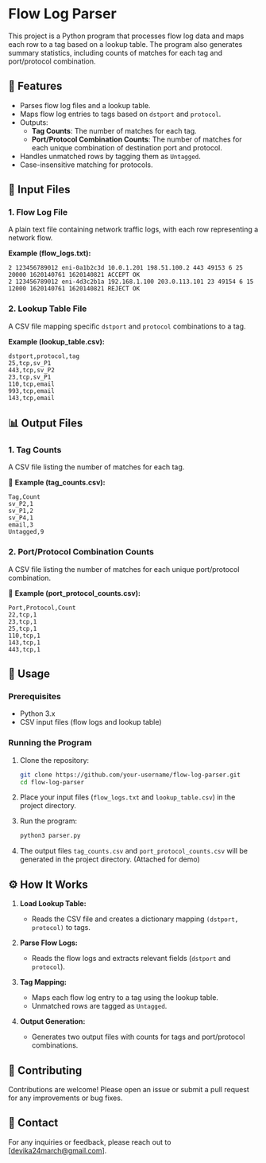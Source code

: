 # Flow Log Parser

This project is a Python program that processes flow log data and maps each row to a tag based on a lookup table. The program also generates summary statistics, including counts of matches for each tag and port/protocol combination.

## 🌟 Features

- Parses flow log files and a lookup table.
- Maps flow log entries to tags based on `dstport` and `protocol`.
- Outputs:
  - **Tag Counts**: The number of matches for each tag.
  - **Port/Protocol Combination Counts**: The number of matches for each unique combination of destination port and protocol.
- Handles unmatched rows by tagging them as `Untagged`.
- Case-insensitive matching for protocols.

## 📂 Input Files

### 1. Flow Log File
A plain text file containing network traffic logs, with each row representing a network flow.

**Example (flow_logs.txt):**
```
2 123456789012 eni-0a1b2c3d 10.0.1.201 198.51.100.2 443 49153 6 25 20000 1620140761 1620140821 ACCEPT OK
2 123456789012 eni-4d3c2b1a 192.168.1.100 203.0.113.101 23 49154 6 15 12000 1620140761 1620140821 REJECT OK
```

### 2. Lookup Table File
A CSV file mapping specific `dstport` and `protocol` combinations to a tag.

**Example (lookup_table.csv):**
```csv
dstport,protocol,tag
25,tcp,sv_P1
443,tcp,sv_P2
23,tcp,sv_P1
110,tcp,email
993,tcp,email
143,tcp,email
```

## 📊 Output Files

### 1. Tag Counts
A CSV file listing the number of matches for each tag.

📝 **Example (tag_counts.csv):**
```csv
Tag,Count
sv_P2,1
sv_P1,2
sv_P4,1
email,3
Untagged,9
```

### 2. Port/Protocol Combination Counts
A CSV file listing the number of matches for each unique port/protocol combination.

📝 **Example (port_protocol_counts.csv):**
```csv
Port,Protocol,Count
22,tcp,1
23,tcp,1
25,tcp,1
110,tcp,1
143,tcp,1
443,tcp,1
```

## 🚀 Usage

### Prerequisites
- Python 3.x
- CSV input files (flow logs and lookup table)

### Running the Program
1. Clone the repository:
   ```bash
   git clone https://github.com/your-username/flow-log-parser.git
   cd flow-log-parser
   ```

2. Place your input files (`flow_logs.txt` and `lookup_table.csv`) in the project directory.

3. Run the program:
   ```bash
   python3 parser.py
   ```

4. The output files `tag_counts.csv` and `port_protocol_counts.csv` will be generated in the project directory. (Attached for demo)

## ⚙️ How It Works

1. **Load Lookup Table:**
   - Reads the CSV file and creates a dictionary mapping `(dstport, protocol)` to tags.

2. **Parse Flow Logs:**
   - Reads the flow logs and extracts relevant fields (`dstport` and `protocol`).

3. **Tag Mapping:**
   - Maps each flow log entry to a tag using the lookup table.
   - Unmatched rows are tagged as `Untagged`.

4. **Output Generation:**
   - Generates two output files with counts for tags and port/protocol combinations.


## 🤝 Contributing

Contributions are welcome! Please open an issue or submit a pull request for any improvements or bug fixes.

## 📧 Contact

For any inquiries or feedback, please reach out to [devika24march@gmail.com].
